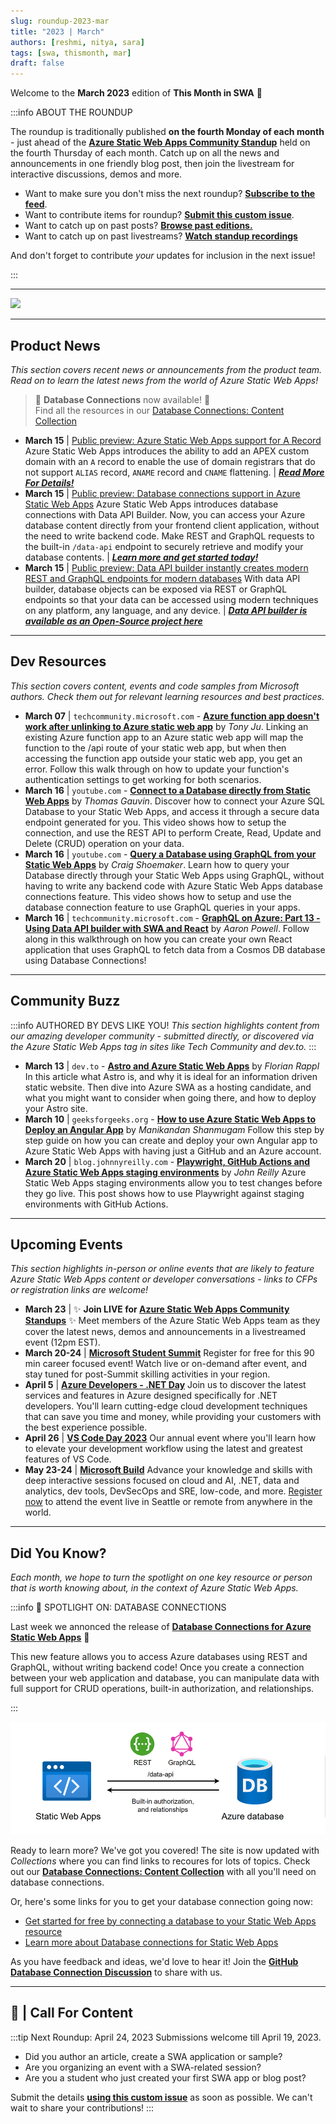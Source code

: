```yaml
---
slug: roundup-2023-mar
title: "2023 | March"
authors: [reshmi, nitya, sara]
tags: [swa, thismonth, mar]
draft: false
---
```


<head>
  <meta name="twitter:url" content="https://www.azurestaticwebapps.dev/blog/roundup-2023-mar" />
  <meta name="twitter:title" content="This Month in Azure Static Web Apps: March 2023" />
  <meta name="twitter:description" content="This March in @AzureStaticApps - we cover Azure Static Web Apps Diagnostics, authentication, deploying from Codespaces and SWA CLI" />
  <meta name="twitter:image" content="https://www.azurestaticwebapps.dev/img/png/roundup/mar.png" />
  <meta name="twitter:card" content="summary_large_image" />
  <meta name="twitter:creator" content="@saragibby" />
  <meta name="twitter:site" content="@AzureStaticApps" /> 
  <link rel="canonical" href="https://www.azurestaticwebapps.dev/thismonth/roundup-2023-mar" />
</head>


Welcome to the **March 2023** edition of **This Month in SWA** 🎉

:::info ABOUT THE ROUNDUP 

The roundup is traditionally published **on the fourth Monday of each month** - just ahead of the [**Azure Static Web Apps Community Standup**](https://aka.ms/swa/community/standups) held on the fourth Thursday of each month. Catch up on all the news and announcements in one friendly blog post, then join the livestream for interactive discussions, demos and more.

 * Want to make sure you don't miss the next roundup? <a href="/thismonth/rss.xml" target="_blank">**Subscribe to the feed**</a>.
 * Want to contribute items for roundup? [**Submit this custom issue**](https://github.com/staticwebdev/30DaysOfSWA/issues/new?assignees=&labels=ThisMonthIn+-+Community&template=---this-month-in-swa--community-submission.md&title=This+Month+In%3A+Community).
 * Want to catch up on past posts? [**Browse past editions.**](/roundup#roundups-archive)
 * Want to catch up on past livestreams? [**Watch standup recordings**](https://aka.ms/swa/community/standups)

And don't forget to contribute _your_ updates for inclusion in the next issue!

:::

---

![](../../static/img/png/roundup/mar.png)

---

## Product News

_This section covers recent news or announcements from the product team. Read on to learn the latest news from the world of Azure Static Web Apps!_ 

> 🌟 **Database Connections** now available! 🌟<br/>
> Find all the resources in our [Database Connections: Content Collection](/collections/dab)

* **March 15** | [Public preview: Azure Static Web Apps support for A Record](https://azure.microsoft.com/en-us/updates/public-preview-azure-static-web-apps-support-for-a-record/) Azure Static Web Apps introduces the ability to add an APEX custom domain with an `A` record to enable the use of domain registrars that do not support `ALIAS` record, `ANAME` record and `CNAME` flattening. | _**[Read More For Details!](https://aka.ms/swa/arecords)**_
* **March 15** | [Public preview: Database connections support in Azure Static Web Apps](https://azure.microsoft.com/en-us/updates/public-preview-database-connections-support-in-azure-static-web-apps/) Azure Static Web Apps introduces database connections with Data API Builder. Now, you can access your Azure database content directly from your frontend client application, without the need to write backend code. Make REST and GraphQL requests to the built-in `/data-api` endpoint to securely retrieve and modify your database contents. | _**[Learn more and get started today!](https://aka.ms/swa/database-connections)**_
* **March 15** | [Public preview: Data API builder instantly creates modern REST and GraphQL endpoints for modern databases](https://azure.microsoft.com/en-us/updates/public-preview-data-api-builder-instantly-creates-modern-rest-and-graphql-endpoints-for-modern-databases/) With data API builder, database objects can be exposed via REST or GraphQL endpoints so that your data can be accessed using modern techniques on any platform, any language, and any device. | _**[Data API builder is available as an Open-Source project here](https://aka.ms/dab)**_


---

## Dev Resources

_This section covers content, events and code samples from Microsoft authors. Check them out for relevant learning resources and best practices._

* **March 07** | `techcommunity.microsoft.com` - [**Azure function app doesn't work after unlinking to Azure static web app**](https://techcommunity.microsoft.com/t5/apps-on-azure-blog/azure-function-app-doesn-t-work-after-unlinking-to-azure-static/ba-p/3759599) by _Tony Ju_. Linking an existing Azure function app to an Azure static web app will map the function to the /api route of your static web app, but when then accessing the function app outside your static web app, you get an error. Follow this walk through on how to update your function's authentication settings to get working for both scenarios.
* **March 16** | `youtube.com` - [**Connect to a Database directly from Static Web Apps**](https://youtu.be/vGOnh0UrADg) by _Thomas Gauvin_. Discover how to connect your Azure SQL Database to your Static Web Apps, and access it through a secure data endpoint generated for you. This video shows how to setup the connection, and use the REST API to perform Create, Read, Update and Delete (CRUD) operation on your data.
* **March 16** | `youtube.com` -  [**Query a Database using GraphQL from your Static Web Apps**](https://youtu.be/NF0EC68rdQk) by _Craig Shoemaker_. Learn how to query your Database directly through your Static Web Apps using GraphQL, without having to write any backend code with Azure Static Web Apps database connections feature. This video shows how to setup and use the database connection feature to use GraphQL queries in your apps.
* **March 16** | `techcommunity.microsoft.com` - [**GraphQL on Azure: Part 13 - Using Data API builder with SWA and React**](https://techcommunity.microsoft.com/t5/apps-on-azure-blog/graphql-on-azure-part-13-using-data-api-builder-with-swa-and/ba-p/3769309) by _Aaron Powell_. Follow along in this walkthrough on how you can create your own React application that uses GraphQL to fetch data from a Cosmos DB database using Database Connections! 

---

## Community Buzz

:::info AUTHORED BY DEVS LIKE YOU!
_This section highlights content from our amazing developer community - submitted directly, or discovered via the Azure Static Web Apps tag in sites like Tech Community and dev.to._
:::

* **March 13** | `dev.to` - [**Astro and Azure Static Web Apps**](https://dev.to/florianrappl/astro-and-azure-static-web-apps-efl) by _Florian Rappl_ In this article what Astro is, and why it is ideal for an information driven static website. Then dive into Azure SWA as a hosting candidate, and what you might want to consider when going there, and how to deploy your Astro site.
* **March 10** | `geeksforgeeks.org` -  [**How to use Azure Static Web Apps to Deploy an Angular App**](https://www.geeksforgeeks.org/how-to-use-azure-static-web-apps-to-deploy-an-angular-app/) by _Manikandan Shanmugam_ Follow this step by step guide on how you can create and deploy your own Angular app to Azure Static Web Apps with having just a GitHub and an Azure account.
* **March 20** | `blog.johnnyreilly.com` -  [**Playwright, GitHub Actions and Azure Static Web Apps staging environments**](https://blog.johnnyreilly.com/playwright-github-actions-and-azure-static-web-apps-staging-environments) by _John Reilly_ Azure Static Web Apps staging environments allow you to test changes before they go live. This post shows how to use Playwright against staging environments with GitHub Actions. 

---

## Upcoming Events

_This section highlights in-person or online events that are likely to feature Azure Static Web Apps content or developer conversations - links to CFPs or registration links are welcome!_

* **March 23** | ✨ **Join LIVE for [Azure Static Web Apps Community Standups](https://www.youtube.com/live/9O4qZ6VHOIA?feature=share)** ✨ Meet members of the Azure Static Web Apps team as they cover the latest news, demos and announcements in a livestreamed event (12pm EST).
* **March 20-24** | [**Microsoft Student Summit**](https://aka.ms/StudentSummit) Register for free for this 90 min career focused event! Watch live or on-demand after event, and stay tuned for post-Summit skilling activities in your region.
* **April 5** | [**Azure Developers - .NET Day**](https://learn.microsoft.com/events/learn-events/azuredeveloper-dotnetday/) Join us to discover the latest services and features in Azure designed specifically for .NET developers. You'll learn cutting-edge cloud development techniques that can save you time and money, while providing your customers with the best experience possible.
* **April 26** | [**VS Code Day 2023**](https://learn.microsoft.com/events/learn-events/vs-code-day-2023/) Our annual event where you'll learn how to elevate your development workflow using the latest and greatest features of VS Code.
* **May 23-24** | [**Microsoft Build**](https://build.microsoft.com/home) Advance your knowledge and skills with deep interactive sessions focused on cloud and AI, .NET, data and analytics, dev tools, DevSecOps and SRE, low-code, and more. [Register now](https://register.build.microsoft.com/) to attend the event live in Seattle or remote from anywhere in the world.

---

## Did You Know?

_Each month, we hope to turn the spotlight on one key resource or person that is worth knowing about, in the context of Azure Static Web Apps._

:::info 🌟 SPOTLIGHT ON:  DATABASE CONNECTIONS

Last week we annonced the release of [**Database Connections for Azure Static Web Apps**](https://aka.ms/swa/db/announcement) 🥳

This new feature allows you to access Azure databases using REST and GraphQL, without writing backend code! Once you create a connection between your web application and database, you can manipulate data with full support for CRUD operations, built-in authorization, and relationships.

:::

![](swa-database-connections.png)

Ready to learn more? We've got you covered! The site is now updated with _Collections_ where you can find links to recoures for lots of topics. Check out our [**Database Connections: Content Collection**](/collections/dab) with all you'll need on database connections. 

Or, here's some links for you to get your database connection going now:
* [Get started for free by connecting a database to your Static Web Apps resource](https://aka.ms/swa/db/getstarted)
* [Learn more about Database connections for Static Web Apps](https://aka.ms/swa/db/docs)

As you have feedback and ideas, we'd love to hear it! Join the [**GitHub Database Connection Discussion**](https://github.com/Azure/static-web-apps/discussions/1111) to share with us.

---

## 🚨 | Call For Content

:::tip Next Roundup: April 24, 2023
Submissions welcome till April 19, 2023.

 * Did you author an article, create a SWA application or sample?
 * Are you organizing an event with a SWA-related session?
 * Are you a student who just created your first SWA app or blog post?

Submit the details [**using this custom issue**](https://github.com/staticwebdev/30DaysOfSWA/issues/new?assignees=&labels=ThisMonthIn+-+Community&template=---this-month-in-swa--community-submission.md&title=This+Month+In%3A+Community) as soon as possible. We can't wait to share your contributions!
:::
